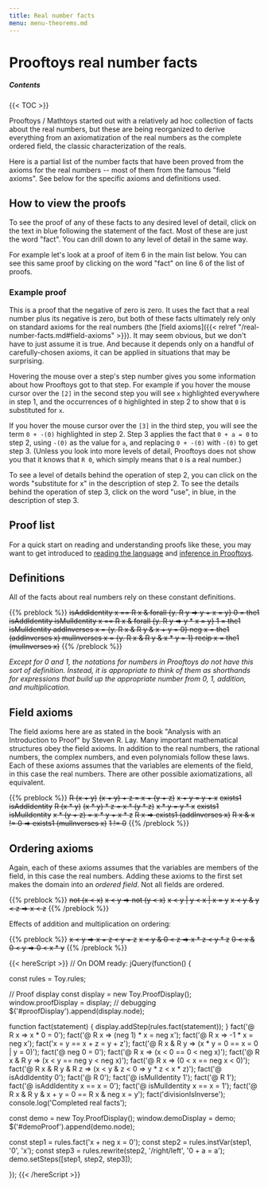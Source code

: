 ```yaml
---
title: Real number facts
menu: menu-theorems.md
---
```


# Prooftoys real number facts

##### Contents

{{< TOC >}}

Prooftoys / Mathtoys started out with a relatively ad hoc collection
of facts about the real numbers, but these are being reorganized to
derive everything from an axiomatization of the real numbers as the
complete ordered field, the classic characterization of the reals.

Here is a partial list of the number facts that have been proved from
the axioms for the real numbers -- most of them from the famous "field
axioms".  See below for the specific axioms and definitions used.

## How to view the proofs

To see the proof of any of these facts to any desired level of
detail, click on the text in blue following the statement of
the fact.  Most of these are just the word "fact".  You can drill
down to any level of detail in the same way.

For example let's look at a proof of item 6 in the main list below.
You can see this same proof by clicking on the word "fact" on line 6
of the list of proofs.

### Example proof

This is a proof that the negative of zero is zero.  It uses the fact
that a real number plus its negative is zero, but both of these facts
ultimately rely only on standard axioms for the real numbers (the
[field axioms]({{< relref "/real-number-facts.md#field-axioms" >}}).
It may seem obvious, but we don't have to just assume it is true.  And
because it depends only on a handful of carefully-chosen axioms,
it can be applied in situations that may be surprising.

<div id=demoProof style="margin-bottom: 1em"></div>

Hovering the mouse over a step's step number gives you some
information about how Prooftoys got to that step.  For example if you
hover the mouse cursor over the `[2]` in the second step you will see
`x` highlighted everywhere in step 1, and the occurrences of `0`
highlighted in step 2 to show that `0` is substituted for `x`.

If you hover the mouse cursor over the `[3]` in the third step, you
will see the term `0 + -(0)` highlighted in step 2.  Step 3 applies
the fact that `0 + a = 0` to step 2, using `-(0)` as the value for
`a`, and replacing `0 + -(0)` with `-(0)` to get step 3.  (Unless you
look into more levels of detail, Prooftoys does not show you that it
knows that `R 0`, which simply means that `0` is a real number.)

To see a level of details behind the operation of step 2, you can
click on the words "substitute for x" in the description of step 2.
To see the details behind the operation of step 3, click on the word
"use", in blue, in the description of step 3.

## Proof list

For a quick start on reading and understanding proofs like these, you
may want to get introduced to [reading the language](/language-intro/)
and [inference in Prooftoys](/inference/).

<div id=proofDisplay style="margin-bottom: 1em"></div>

## Definitions

All of the facts about real numbers rely on these constant
definitions.

{{% preblock %}}
~~isAddIdentity x == R x & forall {y. R y => y + x = y}
0 = the1 isAddIdentity
isMulIdentity x == R x & forall {y. R y => y * x = y}
1 = the1 isMulIdentity
addInverses x = {y. R x & R y & x + y = 0}
neg x = the1 (addInverses x)
mulInverses x = {y. R x & R y & x * y = 1}
recip x = the1 (mulInverses x)~~
{{% /preblock %}}

*Except for 0 and 1, the notations for numbers in Prooftoys do not
have this sort of definition.  Instead, it is appropriate to think of
them as shorthands for expressions that build up the appropriate
number from 0, 1, addition, and multiplication.*

## Field axioms

The field axioms here are as stated in the book "Analysis with an
Introduction to Proof" by Steven R. Lay.  Many important mathematical
structures obey the field axioms.  In addition to the real numbers,
the rational numbers, the complex numbers, and even polynomials
follow these laws.  Each of these axioms assumes that the variables
are elements of the field, in this case the real numbers.
There are other possible axiomatizations, all equivalent.

{{% preblock %}}
<s>R (x + y)</s>
<s>(x + y) + z = x + (y + z)</s>
<s>x + y = y + x</s>
<s>exists1 isAddIdentity</s>
<s>R (x * y)</s>
<s>(x * y) * z = x * (y * z)</s>
<s>x * y = y * x</s>
<s>exists1 isMulIdentity</s>
<s>x * (y + z) = x * y + x * z</s>
<s>R x => exists1 (addInverses x)</s>
<s>R x & x != 0 => exists1 (mulInverses x)</s>
<s>1 != 0</s>
{{% /preblock %}}

## Ordering axioms

Again, each of these axioms assumes that the variables are members of
the field, in this case the real numbers.  Adding these axioms to the
first set makes the domain into an _ordered field_.  Not all fields
are ordered.

{{% preblock %}}
<s>not (x < x)</s>
<s>x < y => not (y < x)</s>
<s>x < y | y < x | x = y</s>
<s>x < y & y < z => x < z</s>
{{% /preblock %}}

Effects of addition and multiplication on ordering:

{{% preblock %}}
<s>x < y => x + z < y + z</s>
<s>x < y & 0 < z => x * z < y * z</s>
<s>0 < x & 0 < y => 0 < x * y</s>
{{% /preblock %}}


{{< hereScript >}}
// On DOM ready:
jQuery(function() {

  const rules = Toy.rules;

  // Proof display
  const display = new Toy.ProofDisplay();
  window.proofDisplay = display;  // debugging
  $('#proofDisplay').append(display.node);

  function fact(statement) {
    display.addStep(rules.fact(statement));
  }
  fact('@ R x => x * 0 = 0');
  fact('@ R x => (neg 1) * x = neg x');
  fact('@ R x => -1 * x = neg x');
  fact('x = y == x + z = y + z');
  fact('@ R x & R y => (x * y = 0 == x = 0 | y = 0)');
  fact('@ neg 0 = 0');
  fact('@ R x => (x < 0 == 0 < neg x)');
  fact('@ R x & R y => (x < y == neg y < neg x)');
  fact('@ R x => (0 < x == neg x < 0)');
  fact('@ R x & R y & R z => (x < y & z < 0 => y * z < x * z)');
  fact('@ isAddIdentity 0');
  fact('@ R 0');
  fact('@ isMulIdentity 1');
  fact('@ R 1');
  fact('@ isAddIdentity x == x = 0');
  fact('@ isMulIdentity x == x = 1');
  fact('@ R x & R y & x + y = 0 == R x & neg x = y');
  fact('divisionIsInverse');
  console.log('Completed real facts');

  const demo = new Toy.ProofDisplay();
  window.demoDisplay = demo;
  $('#demoProof').append(demo.node);
  
  const step1 = rules.fact('x + neg x = 0');
  const step2 = rules.instVar(step1, '0', 'x');
  const step3 = rules.rewrite(step2, '/right/left', '0 + a = a');
  demo.setSteps([step1, step2, step3]);

});
{{< /hereScript >}}
